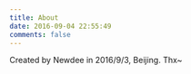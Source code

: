 ```yaml
---
title: About
date: 2016-09-04 22:55:49
comments: false
---
```

  Created by Newdee in 2016/9/3, Beijing.
  Thx~
